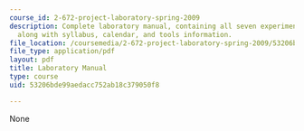 ```yaml
---
course_id: 2-672-project-laboratory-spring-2009
description: Complete laboratory manual, containing all seven experiments of the course
  along with syllabus, calendar, and tools information.
file_location: /coursemedia/2-672-project-laboratory-spring-2009/53206bde99aedacc752ab18c379050f8_labmanual.pdf
file_type: application/pdf
layout: pdf
title: Laboratory Manual
type: course
uid: 53206bde99aedacc752ab18c379050f8

---
```

None